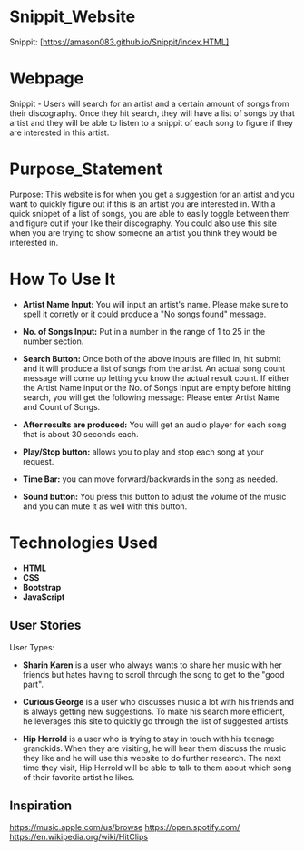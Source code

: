 # Snippit_Website

Snippit: [https://amason083.github.io/Snippit/index.HTML]

# Webpage

Snippit - Users will search for an artist and a certain amount of songs from their discography. Once they hit search, they will have a list of songs by that artist and they will be able to listen to a snippit of each song to figure if they are interested in this artist.

# Purpose_Statement

Purpose: This website is for when you get a suggestion for an artist and you want to quickly figure out if this is an artist you are interested in. With a quick snippet of a list of songs, you are able to easily toggle between them and figure out if your like their discography. You could also use this site when you are trying to show someone an artist you think they would be interested in.

# How To Use It

- **Artist Name Input:** You will input an artist's name. Please make sure to spell it corretly or it could produce a "No songs found" message.

- **No. of Songs Input:** Put in a number in the range of 1 to 25 in the number section.

- **Search Button:** Once both of the above inputs are filled in, hit submit and it will produce a list of songs from the artist. An actual song count message will come up letting you know the actual result count. If either the Artist Name input or the No. of Songs Input are empty before hitting search, you will get the following message: Please enter Artist Name and Count of Songs.

- **After results are produced:** You will get an audio player for each song that is about 30 seconds each.

- **Play/Stop button:** allows you to play and stop each song at your request.

- **Time Bar:** you can move forward/backwards in the song as needed.

- **Sound button:** You press this button to adjust the volume of the music and you can mute it as well with this button.

# Technologies Used

- **HTML**
- **CSS**
- **Bootstrap**
- **JavaScript**

## User Stories

User Types:

- **Sharin Karen** is a user who always wants to share her music with her friends but hates having to scroll through the song to get to the "good part".

- **Curious George** is a user who discusses music a lot with his friends and is always getting new suggestions. To make his search more efficient, he leverages this site to quickly go through the list of suggested artists.

- **Hip Herrold** is a user who is trying to stay in touch with his teenage grandkids. When they are visiting, he will hear them discuss the music they like and he will use this website to do further research. The next time they visit, Hip Herrold will be able to talk to them about which song of their favorite artist he likes.


## Inspiration

https://music.apple.com/us/browse 
https://open.spotify.com/
https://en.wikipedia.org/wiki/HitClips